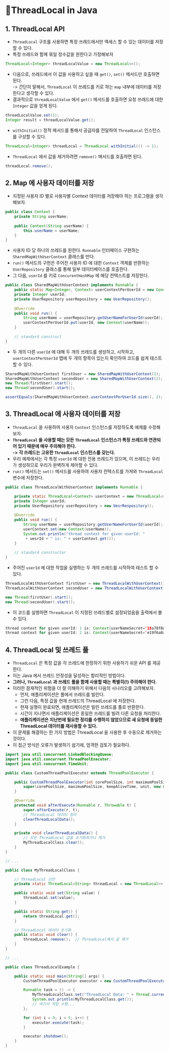 # ThreadLocal in Java

## 1. ThreadLocal API

* `ThreadLocal` 구조를 사용하면 특정 쓰레드에서만 엑세스 할 수 있는 데이터를 저장할 수 있다.&#x20;
* 특정 쓰레드와 함께 묶일 정수값을 원한다고 가정해보자&#x20;

```java
ThreadLocal<Integer> threadLocalValue = new ThreadLocal<>(); 
```

* 다음으로, 쓰레드에서 이 값을 사용하고 싶을 때 `get()`, `set()` 메서드만 호출하면 된다. \
  \-> 간단히 말해서, `ThreadLocal` 이 쓰레드를 키로 하는 `map` 내부에 데이터를 저장한다고 생각할 수 있다.&#x20;
* 결과적으로 `threadLocalValue` 에서 `get()` 메서드를 호출하면 요청 쓰레드에 대한 `Integer` 값을 얻게 된다.&#x20;

```java
threadLocalValue.set(1);
Integer result = threadLocalValue.get(); 
```

* `withInitial()` 정적 메서드를 통해서 공급자를 전달하여 `ThreadLocal` 인스턴스를 구성할 수 있다.&#x20;

```java
ThreadLocal<Integer> threadLocal = ThreadLocal.withInitial(() -> 1);
```

* `ThreadLocal` 에서 값을 제거하려면 `remove()` 메서드를 호출하면 된다.&#x20;

```java
threadLocal.remove();
```

## 2. Map 에 사용자 데이터를 저장

* 지정된 사용자 ID 별로 사용자별 Context 데이터를 저장해야 하는 프로그램을 생각해보자.&#x20;

```java
public class Context {
    private String userName;
    
    public Context(String userName) {
        this.userName = userName; 
    }
}
```

* 사용자 ID 당 하나의 쓰레드를 원한다. `Runnable` 인터페이스 구현하는 `SharedMapWithUserContext` 클래스를 만다.
* `run()` 메서드의 구현은 주어진 사용자 ID 에 대한 `Context` 객체를 반환하는 `UserRepository` 클래스를 통해 일부 데이터베이스를 호출한다.&#x20;
* 그 다음, `userId` 를 키로 `ConcurentHashMap` 에 해당 컨텍스트를 저장한다.&#x20;

```java
public class SharedMapWithUserContext implements Runnable {
    public static Map<Integer, Context> userContextPerUserId = new ConcurrentHashMap<>();
    private Integer userId; 
    private UserRepository userRepository = new UserRepository(); 
    
    @Override
    public void run() {
        String userName = userRepository.getUserNameForUserId(userId);
        userContextPerUserId.put(userId, new Context(userName));
    }
    
    // standard construct
}
```

* 두 개의 다른 `userId` 에 대해 두 개의 쓰레드를 생성하고, 시작하고, `userContextPerUserId` 맵에 두 개의 항목이 있는지 확인하여 코드를 쉽게 테스트 할 수 있다.&#x20;

```java
SharedMapWithUserContext firstUser = new SharedMapWithUserContext(1);
SharedMapWithUserContext secondUser = new SharedMapWithUserContext(2);
new Thread(firstUser).start();
new Thread(secondUser).start();

assertEquals(SharedMapWithUserContext.userContextPerUserId.size(), 2);
```

## 3. ThreadLocal 에 사용자 데이터를 저장&#x20;

* `ThreadLocal` 을 사용하여 사용자 `Context` 인스턴스를 저장하도록 예제를 수정해보자.&#x20;
* **`ThreadLocal` 을 사용할 때는 모든 `ThreadLocal` 인스턴스가 특정 쓰레드와 연관되어 있기 때문에 매우 주의해야 한다.** \
  **-> 각 쓰레드는 고유한 `ThreadLocal` 인스턴스를 갖는다.**
* 우리 예제에서는 각 특정 `userId` 에 대한 전용 쓰레드가 있으며, 이 쓰레드는 우리가 생성하므로 우리가 완벽하게 제어할 수 있다.&#x20;
* `run()` 메서드는 `set()` 메서드를 사용하여 사용자 컨텍스트를 가져와 `ThreadLocal` 변수에 저장한다.&#x20;

```java
public class ThreadLocalWithUserContext implements Runnable {

    private static ThreadLocal<Context> userContext = new ThreadLocal<>(); 
    private Integer userId; 
    private UserRepository userRepository = new UesrRespository(); 
    
    @Override 
    public void run() {
        String userName = userRepository.getUserNameForUserId(userId); 
        userContext.set(new Context(userName));
        System.out.println("thread context for given userId: " 
         + uesrId + " is: " + userContext.get());
    }    
    
    // standard constructor
}
```

* 주어진 `userId` 에 대한 작업을 실행하는 두 개의 쓰레드를 시작하여 테스트 할 수 있다.&#x20;

```java
ThreadLocalWithUserContext firstUser = new ThreadLocalWithUserContext(1);
ThreadLocalWithUserContext secondUser = new ThreadLocalWithUserContext(2);

new Thread(firstUser).start();
new Thread(secondUser).start();
```

* 이 코드를 실행하면 `ThreadLocal` 이 지정된 쓰레드별로 설정되었음을 출력에서 볼 수 있다.&#x20;

```java
thread context for given userId: 1 is: Context{userNameSecret='18a78f8e-24d2-4abf-91d6-79eaa198123f'}
thread context for given userId: 2 is: Context{userNameSecret='e19f6a0a-253e-423e-8b2b-bca1f471ae5c'}
```

## 4. ThreadLocal 및 쓰레드 풀&#x20;

* `ThreadLocal` 은 특정 값을 각 쓰레드에 한정하기 위한 사용하기 쉬운 API 를 제공한다.&#x20;
* 이는 Java 에서 쓰레드 안정성을 달성하는 합리적인 방법이다.&#x20;
* **그러나, `ThreadLocal` 과 쓰레드 풀을 함께 사용할 때는 특별히(!) 주의해야 한다.**&#x20;
* 이러한 잠재적인 위험을 더 잘 이해하기 위해서 다음의 시나리오를 고려해보자.&#x20;
  * 먼저, 애플리케이션은 풀에서 쓰레드를 빌린다.&#x20;
  * 그런 다음, 특정 값을 현재 쓰레드의 ThreadLocal 에 저장한다.&#x20;
  * 현재 실행이 완료되면, 애플리케이션은 빌린 쓰레드를 풀로 반환한다.&#x20;
  * 시간이 지나면서 애플리케이션은 동일한 쓰레드를 빌려 다른 요청을 처리한다.&#x20;
  * **애플리케이션은 지난번에 필요한 정리를 수행하지 않았으므로 새 요청에 동일한 ThreadLocal 데이터를 재사용할 수 있다.**&#x20;
* 이 문제를 해결하는 한 가지 방법은 ThreadLocal 을 사용한 후 수동으로 제거하는 것이다.&#x20;
* 이 접근 방식은 오류가 발생하기 쉽기에, 엄격한 검토가 필요하다.&#x20;

```java
import java.util.concurrent.LinkedBlockingQueue;
import java.util.concurrent.ThreadPoolExecutor;
import java.util.concurrent.TimeUnit;

public class CustomThreadPoolExecutor extends ThreadPoolExecutor {

    public CustomThreadPoolExecutor(int corePoolSize, int maximumPoolSize, long keepAliveTime, TimeUnit unit) {
        super(corePoolSize, maximumPoolSize, keepAliveTime, unit, new LinkedBlockingQueue<>());
    }

    @Override
    protected void afterExecute(Runnable r, Throwable t) {
        super.afterExecute(r, t);
        // ThreadLocal 데이터 정리
        clearThreadLocalData();
    }

    private void clearThreadLocalData() {
        // 모든 ThreadLocal 값을 초기화하거나 제거
        MyThreadLocalClass.clear();
    }
}

// ...

public class MyThreadLocalClass {

    // ThreadLocal 선언
    private static ThreadLocal<String> threadLocal = new ThreadLocal<>();

    public static void set(String value) {
        threadLocal.set(value);
    }

    public static String get() {
        return threadLocal.get();
    }

    // ThreadLocal 데이터 초기화
    public static void clear() {
        threadLocal.remove();  // ThreadLocal에서 값 제거
    }
}

// ...

public class ThreadLocalExample {

    public static void main(String[] args) {
        CustomThreadPoolExecutor executor = new CustomThreadPoolExecutor(2, 4, 60, TimeUnit.SECONDS);

        Runnable task = () -> {
            MyThreadLocalClass.set("ThreadLocal Data: " + Thread.currentThread().getName());
            System.out.println(MyThreadLocalClass.get());
            // 여기서 작업 수행...
        };

        for (int i = 0; i < 5; i++) {
            executor.execute(task);
        }

        executor.shutdown();
    }
}

```
